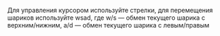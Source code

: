 Для управления курсором используйте стрелки, для перемещения шариков используйте wsad, где w/s — обмен текущего шарика с верхним/нижним, a/d — обмен текущего шарика с левым/правым
